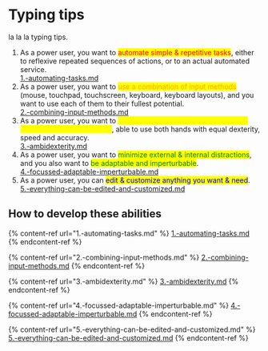 # Typing tips

la la la typing tips.

1. As a power user, you want to <mark style="color:red;">automate simple & repetitive tasks</mark>, either to reflexive repeated sequences of actions, or to an actual automated service.\
   [1.-automating-tasks.md](1.-automating-tasks.md "mention")
2. As a power user, you want to <mark style="color:orange;">use a combination of input methods</mark> (mouse, touchpad, touchscreen, keyboard, keyboard layouts), and you want to use each of them to their fullest potential.\
   [2.-combining-input-methods.md](2.-combining-input-methods.md "mention")
3. As a power user, you want to <mark style="color:yellow;">be capable of using either hand for any input device at any moment</mark>, able to use both hands with equal dexterity, speed and accuracy.\
   [3.-ambidexterity.md](3.-ambidexterity.md "mention")
4. As a power user, you want to <mark style="color:green;">minimize external & internal distractions</mark>, and you also want to <mark style="color:green;">be adaptable and imperturbable</mark>.\
   [4.-focussed-adaptable-imperturbable.md](4.-focussed-adaptable-imperturbable.md "mention")
5. As a power user, you can <mark style="color:blue;">edit & customize anything you want & need</mark>.\
   [5.-everything-can-be-edited-and-customized.md](5.-everything-can-be-edited-and-customized.md "mention")

## How to develop these abilities

{% content-ref url="1.-automating-tasks.md" %}
[1.-automating-tasks.md](1.-automating-tasks.md)
{% endcontent-ref %}

{% content-ref url="2.-combining-input-methods.md" %}
[2.-combining-input-methods.md](2.-combining-input-methods.md)
{% endcontent-ref %}

{% content-ref url="3.-ambidexterity.md" %}
[3.-ambidexterity.md](3.-ambidexterity.md)
{% endcontent-ref %}

{% content-ref url="4.-focussed-adaptable-imperturbable.md" %}
[4.-focussed-adaptable-imperturbable.md](4.-focussed-adaptable-imperturbable.md)
{% endcontent-ref %}

{% content-ref url="5.-everything-can-be-edited-and-customized.md" %}
[5.-everything-can-be-edited-and-customized.md](5.-everything-can-be-edited-and-customized.md)
{% endcontent-ref %}









